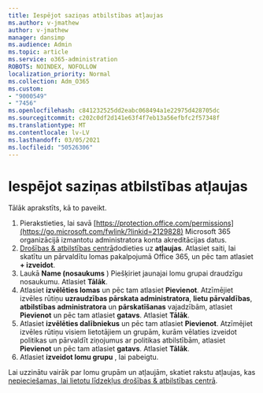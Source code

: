 ```yaml
---
title: Iespējot saziņas atbilstības atļaujas
ms.author: v-jmathew
author: v-jmathew
manager: dansimp
ms.audience: Admin
ms.topic: article
ms.service: o365-administration
ROBOTS: NOINDEX, NOFOLLOW
localization_priority: Normal
ms.collection: Adm_O365
ms.custom:
- "9000549"
- "7456"
ms.openlocfilehash: c841232525dd2eabc068494a1e22975d428705dc
ms.sourcegitcommit: c202c0df2d141e63f4f7eb13a56efbfc2f57348f
ms.translationtype: MT
ms.contentlocale: lv-LV
ms.lasthandoff: 03/05/2021
ms.locfileid: "50526306"
---
```

# <a name="enable-permissions-for-communication-compliance"></a>Iespējot saziņas atbilstības atļaujas

Tālāk aprakstīts, kā to paveikt.

1. Pierakstieties, lai savā [https://protection.office.com/permissions](https://go.microsoft.com/fwlink/?linkid=2129828) Microsoft 365 organizācijā izmantotu administratora konta akreditācijas datus.
2. [Drošības & atbilstības centrā](https://go.microsoft.com/fwlink/?linkid=2101341)dodieties uz **atļaujas**. Atlasiet saiti, lai skatītu un pārvaldītu lomas pakalpojumā Office 365, un pēc tam atlasiet **\+ izveidot**.
3. Laukā **Name (nosaukums** ) Piešķiriet jaunajai lomu grupai draudzīgu nosaukumu. Atlasiet **Tālāk**.
4. Atlasiet **izvēlēties lomas** un pēc tam atlasiet **Pievienot**. Atzīmējiet izvēles rūtiņu **uzraudzības pārskata administratora**, **lietu pārvaldības**, **atbilstības administratora** un **pārskatīšanas** vajadzībām, atlasiet **Pievienot** un pēc tam atlasiet **gatavs**. Atlasiet **Tālāk**.
5. Atlasiet **izvēlēties dalībniekus** un pēc tam atlasiet **Pievienot**. Atzīmējiet izvēles rūtiņu visiem lietotājiem un grupām, kurām vēlaties izveidot politikas un pārvaldīt ziņojumus ar politikas atbilstībām, atlasiet **Pievienot** un pēc tam atlasiet **gatavs**. Atlasiet **Tālāk**.
6. Atlasiet **izveidot lomu grupu** , lai pabeigtu.

Lai uzzinātu vairāk par lomu grupām un atļaujām, skatiet rakstu atļaujas, kas [nepieciešamas, lai lietotu līdzekļus drošības & atbilstības centrā](https://go.microsoft.com/fwlink/?linkid=2114184).
